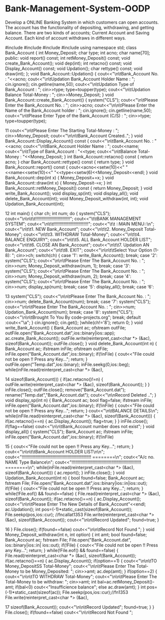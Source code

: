 # Bank-Management-System-OODP
Develop a ONLINE Banking System in which customers can open accounts. The account has the functionality of depositing, withdrawing, and getting balance. There are two kinds of accounts; Current Account and Saving Account. Each kind of account withdraws in different ways. 

#include<iostream>
#include<fstream>
#include<cctype>
#include<iomanip>
using namespace std;
class Bank_Account
{
int Money_Deposit;
char type;
int acno;
char name[70];
public:
void report() const;
int retMoney_Deposit() const;
void create_Bank_Account();
void dep(int);
int retacno() const;
void Display_Account() const;
void Updation();
char rettype() const;
void draw(int);
};
void Bank_Account::Updation()
{
cout<<"\n\tBank_Account No. : "<<acno;
cout<<"\n\tUpdation Bank_Account Holder Name : ";
cin.ignore();
cin.getline(name,50);
cout<<"\n\tUpdation Type of Bank_Account : ";
cin>>type;
type=toupper(type);
cout<<"\n\tUpdation Balance Total-Money : ";
cin>>Money_Deposit;
}
void Bank_Account::create_Bank_Account()
{
system("CLS");
cout<<"\n\tPlease Enter the Bank_Account No. : ";
cin>>acno;
cout<<"\n\n\tPlease Enter the Name of the Bank_Account
holder : ";
cin.ignore();
cin.getline(name,50);
cout<<"\n\tPlease Enter Type of the Bank_Account (C/S) : ";
cin>>type;
type=toupper(type);

 11
cout<<"\n\tPlease Enter The Starting Total-Money : ";
cin>>Money_Deposit;
cout<<"\n\n\tBank_Account Created..";
}
void Bank_Account::Display_Account() const
{
cout<<"\n\tBank_Account No. : "<<acno;
cout<<"\n\tBank_Account Holder Name : ";
cout<<name;
cout<<"\n\tType of Bank_Account : "<<type;
cout<<"\n\tBalance Total-Money : "<<Money_Deposit;
}
int Bank_Account::retacno() const
{
return acno;
}
char Bank_Account::rettype() const
{
return type;
}
void Bank_Account::report() const
{
cout<<acno<<setw(10)<<" "<<name<<setw(10)<<"
"<<type<<setw(6)<<Money_Deposit<<endl;
}
void Bank_Account::dep(int x)
{
Money_Deposit+=x;
}
void Bank_Account::draw(int x)
{
Money_Deposit-=x;
}
int Bank_Account::retMoney_Deposit() const
{
return Money_Deposit;
}
void write_Bank_Account();
void display_sp(int);
void display_all();
void delete_Bank_Account(int);
void Money_Deposit_withdraw(int, int);
void Updation_Bank_Account(int);

 12
int main()
{
char ch;
int num;
do
{
system("CLS");
cout<<"\n\n\t\t!!!!!!!!!!!!!!!!!!!!!!!!!!!!";
cout<<"\t\tBANK MANAGEMENT SYSTEM";
cout<<"\n\t\t!!!!!!!!!!!!!!!!!!!!!!!!!!!!";
cout<<"\t\t ::MAIN MENU::\n";
cout<<"\n\t\t1. NEW Bank_Account";
cout<<"\n\t\t2. Money_Deposit Total-Money";
cout<<"\n\t\t3. WITHDRAW Total-Money";
cout<<"\n\t\t4. BALANCE ENQUIRY";
cout<<"\n\t\t5. ALL Bank_Account HOLDER LIST";
cout<<"\n\t\t6. CLOSE AN Bank_Account";
cout<<"\n\t\t7. Updation AN Bank_Account";
cout<<"\n\t\t8. EXIT";
cout<<"\n\n\t\tSelect Your Option (1-8): ";
cin>>ch;
switch(ch)
{
case '1':
write_Bank_Account();
break;
case '2':
system("CLS");
cout<<"\n\n\tPlease Enter The Bank_Account No. : ";
cin>>num;
Money_Deposit_withdraw(num, 1);
break;
case '3':
system("CLS");
cout<<"\n\n\tPlease Enter The Bank_Account No. : ";
cin>>num;
Money_Deposit_withdraw(num, 2);
break;
case '4':
system("CLS");
cout<<"\n\n\tPlease Enter The Bank_Account No. : ";
cin>>num;
display_sp(num);
break;
case '5':
display_all();
break;
case ‘6':

 13
system("CLS");
cout<<"\n\n\tPlease Enter The Bank_Account No. : ";
cin>>num;
delete_Bank_Account(num);
break;
case '7':
system("CLS");
cout<<"\n\n\tPlease Enter The Bank_Account No. : ";
cin>>num;
Updation_Bank_Account(num);
break;
case '8':
system("CLS");
cout<<"\n\n\tBrought To You By code-projects.org";
break;
default :cout<<"\a";
}
cin.ignore();
cin.get();
}while(ch!='8');
return 0;
}
void write_Bank_Account()
{
Bank_Account ac;
ofstream outFile;
outFile.open("Bank_Account.dat",ios::binary|ios::app);
ac.create_Bank_Account();
outFile.write(reinterpret_cast<char *> (&ac),
sizeof(Bank_Account));
outFile.close();
}
void delete_Bank_Account(int n)
{
Bank_Account ac;
ifstream inFile;
ofstream outFile;
inFile.open("Bank_Account.dat",ios::binary);
if(!inFile)
{
cout<<"File could not be open !! Press any Key...";
return;
}
outFile.open("Temp.dat",ios::binary);
inFile.seekg(0,ios::beg);
while(inFile.read(reinterpret_cast<char *> (&ac),

 14
sizeof(Bank_Account)))
{
if(ac.retacno()!=n)
{
outFile.write(reinterpret_cast<char *> (&ac),
sizeof(Bank_Account));
}
}
inFile.close();
outFile.close();
remove("Bank_Account.dat");
rename("Temp.dat","Bank_Account.dat");
cout<<"\n\nRecord Deleted ..";
}
void display_sp(int n)
{
Bank_Account ac;
bool flag=false;
ifstream inFile;
inFile.open("Bank_Account.dat",ios::binary);
if(!inFile)
{
cout<<"File could not be open !! Press any Key...";
return;
}
cout<<"\n\tBALANCE DETAILS\n";
while(inFile.read(reinterpret_cast<char *> (&ac),
sizeof(Bank_Account)))
{
if(ac.retacno()==n)
{
ac.Display_Account();
flag=true;
}
}
inFile.close();
if(flag==false)
cout<<"\n\n\tBank_Account number does not exist";
}
void display_all()
{
system("CLS");
Bank_Account ac;
ifstream inFile;
inFile.open("Bank_Account.dat",ios::binary);
if(!inFile)

 15
{
cout<<"File could not be open !! Press any Key...";
return;
}
cout<<"\n\n\t\tBank_Account HOLDER LIST\n\n";
cout<<"!!!!!!!!!!!!!!!!!!!!!!!!!!!!!!!!!!!!!!!!!!!!!!!!!!!!!!!!
========\n";
cout<<"A/c no. NAME Type Balance\n";
cout<<"!!!!!!!!!!!!!!!!!!!!!!!!!!!!!!!!!!!!!!!!!!!!!!!!!!!!!!!!
========\n";
while(inFile.read(reinterpret_cast<char *> (&ac),
sizeof(Bank_Account)))
{
ac.report();
}
inFile.close();
}
void Updation_Bank_Account(int n)
{
bool found=false;
Bank_Account ac;
fstream File;
File.open("Bank_Account.dat",ios::binary|ios::in|ios::out);
if(!File)
{
cout<<"File could not be open !! Press any Key...";
return;
}
while(!File.eof() && found==false)
{
File.read(reinterpret_cast<char *> (&ac),
sizeof(Bank_Account));
if(ac.retacno()==n)
{
ac.Display_Account();
cout<<"\n\n\tPlease Enter The New Details of
Bank_Account"<<endl;
ac.Updation();
int
pos=(-1)*static_cast<int>(sizeof(Bank_Account));
File.seekp(pos,ios::cur); //fncallat1353
File.write(reinterpret_cast<char *> (&ac),
sizeof(Bank_Account));
cout<<"\n\n\tRecord Updated";
found=true;
}

 16
}
File.close();
if(found==false)
cout<<"\n\n\tRecord Not Found ";
}
void Money_Deposit_withdraw(int n, int option)
{
int amt;
bool found=false;
Bank_Account ac;
fstream File;
File.open("Bank_Account.dat", ios::binary|ios::in|
ios::out);
if(!File)
{
cout<<"File could not be open !! Press any Key...";
return;
}
while(!File.eof() && found==false)
{
File.read(reinterpret_cast<char *> (&ac),
sizeof(Bank_Account));
if(ac.retacno()==n)
{
ac.Display_Account();
if(option==1)
{
cout<<"\n\n\tTO Money_DepositSS Total-Money";
cout<<"\n\n\tPlease Enter The Total-Money to be
Money_Deposited: ";
cin>>amt;
ac.dep(amt);
}
if(option==2)
{
cout<<"\n\n\tTO WITHDRAW Total-Money";
cout<<"\n\n\tPlease Enter The Total-Money to be
withdraw: ";
cin>>amt;
int bal=ac.retMoney_Deposit()-amt;
if(bal<0)
cout<<"Insufficience balance";
else
ac.draw(amt);
}
int pos=(-1)*static_cast<int>(sizeof(ac));
File.seekp(pos,ios::cur);//fn1353
File.write(reinterpret_cast<char *> (&ac),

 17
sizeof(Bank_Account));
cout<<"\n\n\tRecord Updated";
found=true;
}
}
File.close();
if(found==false)
cout<<"\n\n\tRecord Not Found ";
